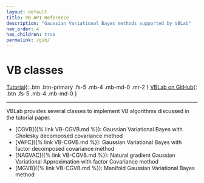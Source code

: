 ```yaml
---
layout: default
title: VB API Reference 
description: "Gaussian Variational Bayes methods supported by VBLab"
nav_order: 4
has_children: true
permalink: /gvb/
---
```

# **VB classes**

[Tutorial](#tutorial){: .btn .btn-primary .fs-5 .mb-4 .mb-md-0 .mr-2 } [VBLab on GitHub](https://github.com/VBayesLab/Tutorial-on-VB){: .btn .fs-5 .mb-4 .mb-md-0 }

---
VBLab provides several classes to implement VB algorithms discussed in the tutorial paper. 
- [CGVB]({% link VB-CGVB.md %}): Gaussian Variational Bayes with Cholesky decomposed covariance method
- [VAFC]({% link VB-CGVB.md %}): Gaussian Variational Bayes with factor decomposed covariance method
- [NAGVAC]({% link VB-CGVB.md %}): Natural gradient Gaussian Variational Approximation with factor Covariance method 
- [MGVB]({% link VB-CGVB.md %}): Manifold Gaussian Variational Bayes method